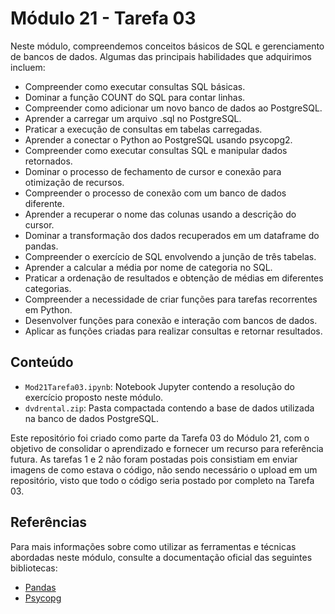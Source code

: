 # Módulo 21 - Tarefa 03

Neste módulo, compreendemos conceitos básicos de SQL e gerenciamento de bancos de dados. Algumas das principais habilidades que adquirimos incluem:
- Compreender como executar consultas SQL básicas.
- Dominar a função COUNT do SQL para contar linhas.
- Compreender como adicionar um novo banco de dados ao PostgreSQL.
- Aprender a carregar um arquivo .sql no PostgreSQL.
- Praticar a execução de consultas em tabelas carregadas.
- Aprender a conectar o Python ao PostgreSQL usando psycopg2.
- Compreender como executar consultas SQL e manipular dados retornados.
- Dominar o processo de fechamento de cursor e conexão para otimização de recursos.
- Compreender o processo de conexão com um banco de dados diferente.
- Aprender a recuperar o nome das colunas usando a descrição do cursor.
- Dominar a transformação dos dados recuperados em um dataframe do pandas.
- Compreender o exercício de SQL envolvendo a junção de três tabelas.
- Aprender a calcular a média por nome de categoria no SQL.
- Praticar a ordenação de resultados e obtenção de médias em diferentes categorias.
- Compreender a necessidade de criar funções para tarefas recorrentes em Python.
- Desenvolver funções para conexão e interação com bancos de dados.
- Aplicar as funções criadas para realizar consultas e retornar resultados.

## Conteúdo

- `Mod21Tarefa03.ipynb`: Notebook Jupyter contendo a resolução do exercício proposto neste módulo.
- `dvdrental.zip`: Pasta compactada contendo a base de dados utilizada na banco de dados PostgreSQL.

Este repositório foi criado como parte da Tarefa 03 do Módulo 21, com o objetivo de consolidar o aprendizado e fornecer um recurso para referência futura.
As tarefas 1 e 2 não foram postadas pois consistiam em enviar imagens de como estava o código, não sendo necessário o upload em um repositório, visto que todo o código seria postado por completo na Tarefa 03.

## Referências

Para mais informações sobre como utilizar as ferramentas e técnicas abordadas neste módulo, consulte a documentação oficial das seguintes bibliotecas:
- [Pandas](https://pandas.pydata.org/docs/)
- [Psycopg](https://www.psycopg.org/docs/)
